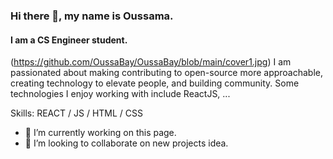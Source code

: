 ### Hi there 👋, my name is Oussama.
#### I am a CS Engineer student.
(https://github.com/OussaBay/OussaBay/blob/main/cover1.jpg)
I am passionated about making contributing to open-source more approachable, creating technology to elevate people, and building community. Some technologies I enjoy working with include ReactJS, ...

Skills: REACT / JS / HTML / CSS

- 🔭 I’m currently working on this page. 
- 👯 I’m looking to collaborate on new projects idea. 



